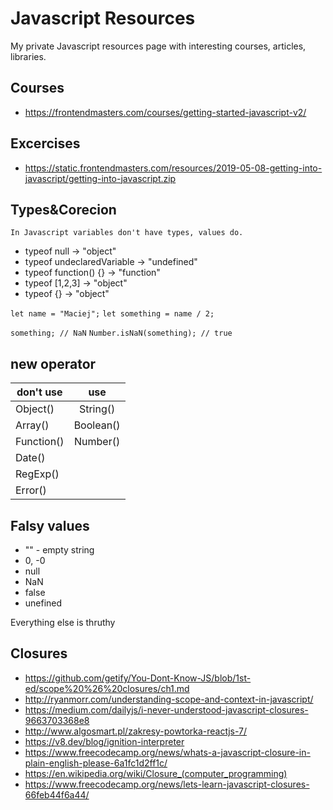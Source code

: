# Javascript Resources

My private Javascript resources page with interesting courses, articles, libraries.

## Courses
- https://frontendmasters.com/courses/getting-started-javascript-v2/

## Excercises
- https://static.frontendmasters.com/resources/2019-05-08-getting-into-javascript/getting-into-javascript.zip

## Types&Corecion
`In Javascript variables don't have types, values do.`
- typeof null -> "object"
- typeof undeclaredVariable -> "undefined"
- typeof function() {} -> "function"
- typeof [1,2,3] -> "object"
- typeof {} -> "object"

`let name = "Maciej";`
`let something = name / 2;`

`something; // NaN`
`Number.isNaN(something); // true`

## new operator

| don't use   | use       |
|-------------|:---------:|
| Object()    | String()  |
| Array()     | Boolean() |
| Function()  | Number()  |
| Date()      |           |
| RegExp()    |           |
| Error()     |           |

## Falsy values
- "" - empty string
- 0, -0
- null
- NaN
- false
- unefined

Everything else is thruthy

## Closures
- https://github.com/getify/You-Dont-Know-JS/blob/1st-ed/scope%20%26%20closures/ch1.md
- http://ryanmorr.com/understanding-scope-and-context-in-javascript/
- https://medium.com/dailyjs/i-never-understood-javascript-closures-9663703368e8
- http://www.algosmart.pl/zakresy-powtorka-reactjs-7/
- https://v8.dev/blog/ignition-interpreter
- https://www.freecodecamp.org/news/whats-a-javascript-closure-in-plain-english-please-6a1fc1d2ff1c/
- https://en.wikipedia.org/wiki/Closure_(computer_programming)
- https://www.freecodecamp.org/news/lets-learn-javascript-closures-66feb44f6a44/
